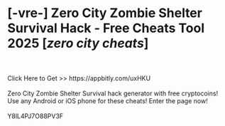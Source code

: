 # [-vre-] Zero City Zombie Shelter Survival Hack - Free Cheats Tool 2025 [*zero city cheats*]
<br>
<br>Click Here to Get >> https://appbitly.com/uxHKU

<br>
<br>Zero City Zombie Shelter Survival hack generator with free cryptocoins! Use any Android or iOS phone for these cheats! Enter the page now!
<br>
<br>Y8lL4PJ7O88PV3F

